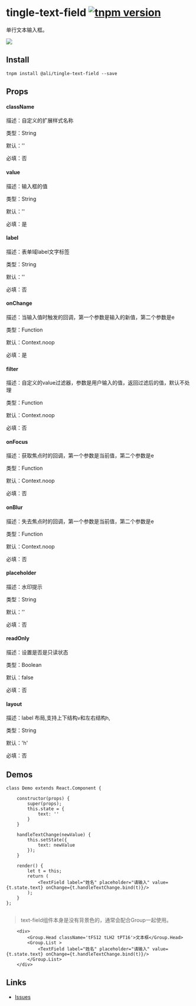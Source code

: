 # tingle-text-field [![tnpm version](http://web.npm.alibaba-inc.com/badge/v/@ali/tingle-text-field.svg?style=flat-square)](http://web.npm.alibaba-inc.com/package/@ali/tingle-text-field)

单行文本输入框。

![](http://aligitlab.oss-cn-hangzhou-zmf.aliyuncs.com/uploads/tingle-ui/tingle-ui/87c52be385d64da873fccdc3a5a5e4af/image.png)

## Install

```
tnpm install @ali/tingle-text-field --save
```

## Props

#### className

描述：自定义的扩展样式名称

类型：String

默认：''

必填：否

#### value

描述：输入框的值

类型：String

默认：''

必填：是

#### label

描述：表单域label文字标签

类型：String

默认：''

必填：否

#### onChange

描述：当输入值时触发的回调，第一个参数是输入的新值，第二个参数是e

类型：Function

默认：Context.noop

必填：是

#### filter

描述：自定义的value过滤器，参数是用户输入的值，返回过滤后的值，默认不处理

类型：Function

默认：Context.noop

必填：否

#### onFocus

描述：获取焦点时的回调，第一个参数是当前值，第二个参数是e

类型：Function

默认：Context.noop

必填：否

#### onBlur

描述：失去焦点时的回调，第一个参数是当前值，第二个参数是e

类型：Function

默认：Context.noop

必填：否

#### placeholder

描述：水印提示

类型：String

默认：''

必填：否

#### readOnly

描述：设置是否是只读状态

类型：Boolean

默认：false

必填：否

#### layout

描述：label 布局,支持上下结构`v`和左右结构`h`,

类型：String

默认：'h'

必填：否

## Demos

```
class Demo extends React.Component {

    constructor(props) {
        super(props);
        this.state = {
            text: ''
        }
    }

    handleTextChange(newValue) {
        this.setState({
            text: newValue
        });
    }

    render() {
        let t = this;
        return (
            <TextField label="姓名" placeholder="请输入" value={t.state.text} onChange={t.handleTextChange.bind(t)}/>
        );
    }
};


```

> text-field组件本身是没有背景色的，通常会配合Group一起使用。


```
    <div>
        <Group.Head className='tFS12 tLH2 tPT16'>文本框</Group.Head>
        <Group.List >
            <TextField label="姓名" placeholder="请输入" value={t.state.text} onChange={t.handleTextChange.bind(t)}/>
        </Group.List>
    </div>
```

## Links

- [Issues](http://gitlab.alibaba-inc.com/tingle-ui/tingle-text-field/issues)
